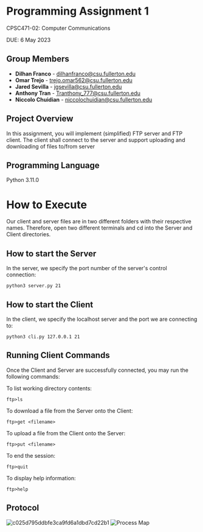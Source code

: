 # Programming Assignment 1
CPSC471-02: Computer Communications

DUE: 6 May 2023 

## Group Members

- **Dilhan Franco** - dilhanfranco@csu.fullerton.edu
- **Omar Trejo** - trejo.omar562@csu.fullerton.edu
- **Jared Sevilla** - jgsevilla@csu.fullerton.edu
- **Anthony Tran**  - Tranthony_777@csu.fullerton.edu
- **Niccolo Chuidian** - niccolochuidian@csu.fullerton.edu
  
## Project Overview
In this assignment, you will implement (simplified) FTP server and FTP client. The client shall
connect to the server and support uploading and downloading of files to/from server

## Programming Language
Python 3.11.0

# How to Execute
Our client and server files are in two different folders with their respective names. Therefore, open two different terminals and cd into the Server and Client directories.

## How to start the Server
In the server, we specify the port number of the server's control connection:
```
python3 server.py 21
```

## How to start the Client
In the client, we specify the localhost server and the port we are connecting to:
```
python3 cli.py 127.0.0.1 21
```
## Running Client Commands
Once the Client and Server are successfully connected, you may run the following commands:

To list working directory contents:
```
ftp>ls
```

To download a file from the Server onto the Client:
```
ftp>get <filename>
```

To upload a file from the Client onto the Server:
```
ftp>put <filename>
```

To end the session:
```
ftp>quit
```

To display help information:
```
ftp>help
```

## Protocol
![c025d795ddbfe3ca9fd6a1dbd7cd22b1](https://user-images.githubusercontent.com/54593489/236655005-93aa575f-b06c-488d-8494-61dca9f944d1.png)
![Process Map](https://user-images.githubusercontent.com/54593489/236655010-12ff0f2e-babc-4464-aa03-3feb240e383e.png)

```
